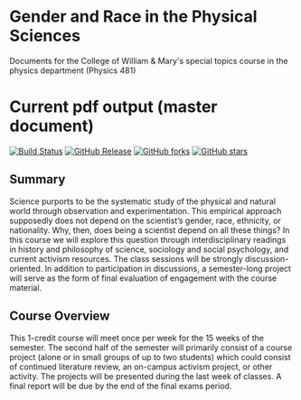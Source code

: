 # Gender and Race in the Physical Sciences
Documents for the College of William &amp; Mary's special topics course in the physics department (Physics 481)

# Current pdf output (master document)
[![Build Status](https://travis-ci.org/wdconinc/gender_and_race_in_the_physical_sciences.svg?branch=master)](https://travis-ci.org/wdconinc/gender_and_race_in_the_physical_sciences) 
[![GitHub Release](https://img.shields.io/badge/download-latest-brightgreen.svg)](https://github.com/wdconinc/gender_and_race_in_the_physical_sciences/releases/latest) 
[![GitHub forks](https://img.shields.io/github/forks/wdconinc/gender_and_race_in_the_physical_sciences.svg)](https://github.com/wdconinc/gender_and_race_in_the_physical_sciences/network) 
[![GitHub stars](https://img.shields.io/github/stars/wdconinc/gender_and_race_in_the_physical_sciences.svg)](https://github.com/wdconinc/gender_and_race_in_the_physical_sciences/stargazers)   

## Summary
Science purports to be the systematic study of the physical and natural world through observation and experimentation. This empirical approach supposedly does not depend on the scientist’s gender, race, ethnicity, or nationality. Why, then, does being a scientist depend on all these things? In this course we will explore this question through interdisciplinary readings in history and philosophy of science, sociology and social psychology, and current activism resources. The class sessions will be strongly discussion-oriented. In addition to participation in discussions, a semester-long project will serve as the form of final evaluation of engagement with the course material.

## Course Overview
This 1-credit course will meet once per week for the 15 weeks of the semester. The second half of the semester will primarily consist of a course project (alone or in small groups of up to two students) which could consist of continued literature review, an on-campus activism project, or other activity. The projects will be presented during the last week of classes. A final report will be due by the end of the final exams period. 

